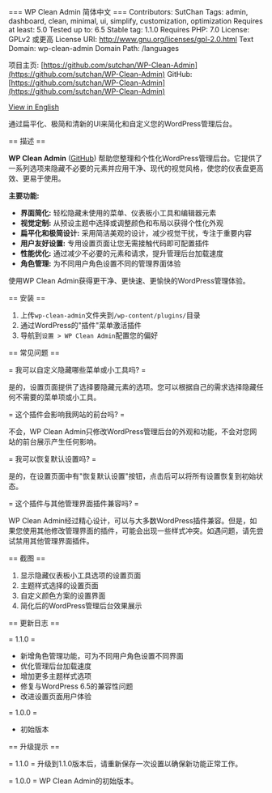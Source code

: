 === WP Clean Admin 简体中文 ===
Contributors: SutChan
Tags: admin, dashboard, clean, minimal, ui, simplify, customization, optimization
Requires at least: 5.0
Tested up to: 6.5
Stable tag: 1.1.0
Requires PHP: 7.0
License: GPLv2 或更高
License URI: http://www.gnu.org/licenses/gpl-2.0.html
Text Domain: wp-clean-admin
Domain Path: /languages

项目主页: [https://github.com/sutchan/WP-Clean-Admin](https://github.com/sutchan/WP-Clean-Admin)
GitHub: [https://github.com/sutchan/WP-Clean-Admin](https://github.com/sutchan/WP-Clean-Admin)

[View in English](README-en_US.md)

通过扁平化、极简和清新的UI来简化和自定义您的WordPress管理后台。

== 描述 ==

**WP Clean Admin** ([GitHub](https://github.com/sutchan/WP-Clean-Admin)) 帮助您整理和个性化WordPress管理后台。它提供了一系列选项来隐藏不必要的元素并应用干净、现代的视觉风格，使您的仪表盘更高效、更易于使用。

**主要功能:**

* **界面简化:** 轻松隐藏未使用的菜单、仪表板小工具和编辑器元素
* **视觉定制:** 从预设主题中选择或调整颜色和布局以获得个性化外观
* **扁平化和极简设计:** 采用简洁美观的设计，减少视觉干扰，专注于重要内容
* **用户友好设置:** 专用设置页面让您无需接触代码即可配置插件
* **性能优化:** 通过减少不必要的元素和请求，提升管理后台加载速度
* **角色管理:** 为不同用户角色设置不同的管理界面体验

使用WP Clean Admin获得更干净、更快速、更愉快的WordPress管理体验。

== 安装 ==

1. 上传`wp-clean-admin`文件夹到`/wp-content/plugins/`目录
2. 通过WordPress的"插件"菜单激活插件
3. 导航到`设置 > WP Clean Admin`配置您的偏好

== 常见问题 ==

= 我可以自定义隐藏哪些菜单或小工具吗? =

是的，设置页面提供了选择要隐藏元素的选项。您可以根据自己的需求选择隐藏任何不需要的菜单项或小工具。

= 这个插件会影响我网站的前台吗? =

不会，WP Clean Admin只修改WordPress管理后台的外观和功能，不会对您网站的前台展示产生任何影响。

= 我可以恢复默认设置吗? =

是的，在设置页面中有"恢复默认设置"按钮，点击后可以将所有设置恢复到初始状态。

= 这个插件与其他管理界面插件兼容吗? =

WP Clean Admin经过精心设计，可以与大多数WordPress插件兼容。但是，如果您使用其他修改管理界面的插件，可能会出现一些样式冲突。如遇问题，请先尝试禁用其他管理界面插件。

== 截图 ==

1. 显示隐藏仪表板小工具选项的设置页面
2. 主题样式选择的设置页面
3. 自定义颜色方案的设置界面
4. 简化后的WordPress管理后台效果展示

== 更新日志 ==

= 1.1.0 =
* 新增角色管理功能，可为不同用户角色设置不同界面
* 优化管理后台加载速度
* 增加更多主题样式选项
* 修复与WordPress 6.5的兼容性问题
* 改进设置页面用户体验

= 1.0.0 =
* 初始版本

== 升级提示 ==

= 1.1.0 =
升级到1.1.0版本后，请重新保存一次设置以确保新功能正常工作。

= 1.0.0 =
WP Clean Admin的初始版本。